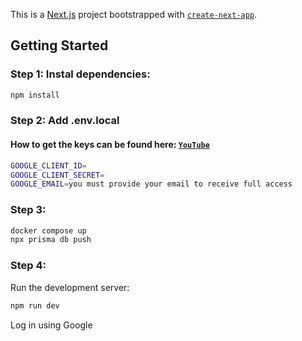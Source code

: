This is a [Next.js](https://nextjs.org/) project bootstrapped with [`create-next-app`](https://github.com/vercel/next.js/tree/canary/packages/create-next-app).

## Getting Started

### Step 1: Instal dependencies:

```bash
npm install
```

### Step 2: Add .env.local

#### How to get the keys can be found here: [`YouTube`](https://youtu.be/uyqzbaHgmVw?si=qipvzL-7DnRE3dOa)

```bash
GOOGLE_CLIENT_ID=
GOOGLE_CLIENT_SECRET=
GOOGLE_EMAIL=you must provide your email to receive full access
```

### Step 3: 

```bash
docker compose up
npx prisma db push
```

### Step 4:

Run the development server:

```bash
npm run dev
```

Log in using Google


